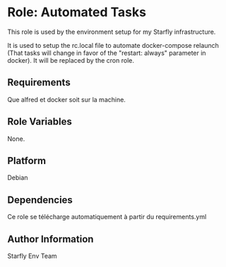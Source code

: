 Role: Automated Tasks
===============

This role is used by the environment setup for my Starfly infrastructure.

It is used to setup the rc.local file to automate docker-compose relaunch (That tasks will change in favor of the "restart: always" parameter in docker). It will be replaced by the cron role.

Requirements
------------

Que alfred et docker soit sur la machine.

Role Variables
--------------

None.

Platform
--------

Debian

Dependencies
------------

Ce role se télécharge automatiquement à partir du requirements.yml


Author Information
------------------

Starfly Env Team
